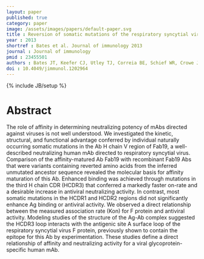 ```yaml
---
layout: paper
published: true
category: paper
image: /assets/images/papers/default-paper.svg
title : Reversion of somatic mutations of the respiratory syncytial virus-specific human monoclonal antibody Fab19 reveal a direct relationship between association rate and neutralizing potency
year : 2013
shortref : Bates et al. Journal of immunology 2013
journal : Journal of immunology
pmid : 23455501
authors : Bates JT, Keefer CJ, Utley TJ, Correia BE, Schief WR, Crowe JE
doi : 10.4049/jimmunol.1202964
---
```

{% include JB/setup %}

# Abstract

The role of affinity in determining neutralizing potency of mAbs directed against viruses is not well understood. We investigated the kinetic, structural, and functional advantage conferred by individual naturally occurring somatic mutations in the Ab H chain V region of Fab19, a well-described neutralizing human mAb directed to respiratory syncytial virus. Comparison of the affinity-matured Ab Fab19 with recombinant Fab19 Abs that were variants containing reverted amino acids from the inferred unmutated ancestor sequence revealed the molecular basis for affinity maturation of this Ab. Enhanced binding was achieved through mutations in the third H chain CDR (HCDR3) that conferred a markedly faster on-rate and a desirable increase in antiviral neutralizing activity. In contrast, most somatic mutations in the HCDR1 and HCDR2 regions did not significantly enhance Ag binding or antiviral activity. We observed a direct relationship between the measured association rate (Kon) for F protein and antiviral activity. Modeling studies of the structure of the Ag-Ab complex suggested the HCDR3 loop interacts with the antigenic site A surface loop of the respiratory syncytial virus F protein, previously shown to contain the epitope for this Ab by experimentation. These studies define a direct relationship of affinity and neutralizing activity for a viral glycoprotein-specific human mAb.